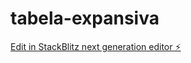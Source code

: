 # tabela-expansiva

[Edit in StackBlitz next generation editor ⚡️](https://stackblitz.com/~/github.com/pedroct/tabela-expansiva)